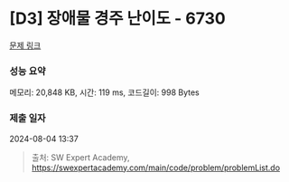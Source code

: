 # [D3] 장애물 경주 난이도 - 6730 

[문제 링크](https://swexpertacademy.com/main/code/problem/problemDetail.do?contestProbId=AWefy5x65PoDFAUh) 

### 성능 요약

메모리: 20,848 KB, 시간: 119 ms, 코드길이: 998 Bytes

### 제출 일자

2024-08-04 13:37



> 출처: SW Expert Academy, https://swexpertacademy.com/main/code/problem/problemList.do